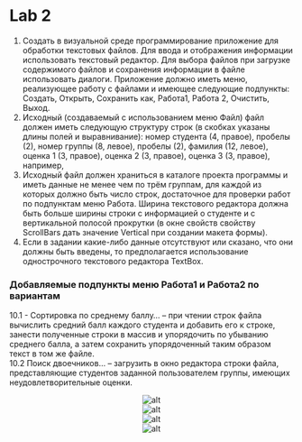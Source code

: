 # Lab 2
1. Создать в визуальной среде программирование приложение для обработки текстовых файлов. Для ввода и отображения информации использовать текстовый редактор. Для выбора файлов при загрузке содержимого файлов и сохранения информации в файле использовать диалоги. Приложение должно иметь меню, реализующее работу с файлами и имеющее следующие подпункты: Создать, Открыть, Сохранить как, Работа1, Работа 2, Очистить, Выход.</br>
2. Исходный (создаваемый с использованием меню Файл) файл должен иметь следующую структуру строк (в скобках указаны длины полей и выравнивание): номер студента (4, правое), пробелы (2), номер группы (8, левое), пробелы (2), фамилия (12, левое), оценка 1 (3, правое), оценка 2 (3, правое), оценка 3 (3, правое),	
например,</br>
3. Исходный файл должен храниться в каталоге проекта программы и иметь данные не менее чем по трём группам, для каждой из которых должно быть число строк, достаточное для проверки работ по подпунктам меню Работа. Ширина текстового редактора должна быть больше ширины строки с информацией о студенте  и с вертикальной полосой прокрутки (в окне свойств свойству ScrollBars дать значение Vertical при создании макета формы).</br>
4. Если в задании какие-либо данные отсутствуют или сказано, что они должны быть введены, то предполагается использование однострочного текстового редактора TextBox. </br>

<h3> Добавляемые подпункты меню Работа1 и Работа2 по вариантам</h3>

10.1	-	Сортировка по среднему баллу… – при чтении строк файла вычислить средний балл каждого студента и добавить его к строке, занести полученные строки в массив и упорядочить  по убыванию среднего балла, а затем сохранить упорядоченный таким образом текст в том же файле.</br>
10.2 Поиск двоечников… – загрузить в окно редактора  строки файла, представляющие студентов заданной пользователем  группы, имеющих неудовлетворительные оценки.

<p align="center">
<img src="TestTasks/Images/Editor1.png" title="alt">
 </br>
 
<img src="TestTasks/Images/Editor2.png" title="alt">
 </br>

<img src="TestTasks/Images/Editor3.png" title="alt">
 </br>

 <img src="TestTasks/Images/Editor4.png" title="alt">
 </p>